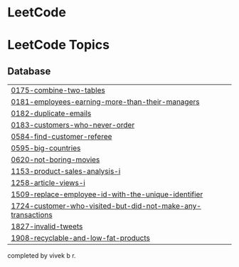 # LeetCode

<!---LeetCode Topics Start-->
# LeetCode Topics
## Database
|  |
| ------- |
| [0175-combine-two-tables](https://github.com/vivekbr4/LeetCode/tree/master/0175-combine-two-tables) |
| [0181-employees-earning-more-than-their-managers](https://github.com/vivekbr4/LeetCode/tree/master/0181-employees-earning-more-than-their-managers) |
| [0182-duplicate-emails](https://github.com/vivekbr4/LeetCode/tree/master/0182-duplicate-emails) |
| [0183-customers-who-never-order](https://github.com/vivekbr4/LeetCode/tree/master/0183-customers-who-never-order) |
| [0584-find-customer-referee](https://github.com/vivekbr4/LeetCode/tree/master/0584-find-customer-referee) |
| [0595-big-countries](https://github.com/vivekbr4/LeetCode/tree/master/0595-big-countries) |
| [0620-not-boring-movies](https://github.com/vivekbr4/LeetCode/tree/master/0620-not-boring-movies) |
| [1153-product-sales-analysis-i](https://github.com/vivekbr4/LeetCode/tree/master/1153-product-sales-analysis-i) |
| [1258-article-views-i](https://github.com/vivekbr4/LeetCode/tree/master/1258-article-views-i) |
| [1509-replace-employee-id-with-the-unique-identifier](https://github.com/vivekbr4/LeetCode/tree/master/1509-replace-employee-id-with-the-unique-identifier) |
| [1724-customer-who-visited-but-did-not-make-any-transactions](https://github.com/vivekbr4/LeetCode/tree/master/1724-customer-who-visited-but-did-not-make-any-transactions) |
| [1827-invalid-tweets](https://github.com/vivekbr4/LeetCode/tree/master/1827-invalid-tweets) |
| [1908-recyclable-and-low-fat-products](https://github.com/vivekbr4/LeetCode/tree/master/1908-recyclable-and-low-fat-products) |
<!---LeetCode Topics End-->
completed by vivek b r.
